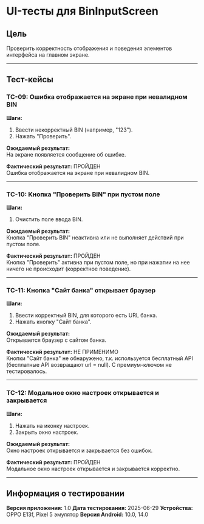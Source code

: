 # UI-тесты для BinInputScreen

## Цель
Проверить корректность отображения и поведения элементов интерфейса на главном экране.

---

## Тест-кейсы

### TC-09: Ошибка отображается на экране при невалидном BIN
**Шаги:**
1. Ввести некорректный BIN (например, "123").
2. Нажать "Проверить".

**Ожидаемый результат:**  
На экране появляется сообщение об ошибке.

**Фактический результат:** ПРОЙДЕН  
Ошибка отображается на экране при невалидном BIN.

---

### TC-10: Кнопка "Проверить BIN" при пустом поле
**Шаги:**
1. Очистить поле ввода BIN.

**Ожидаемый результат:**  
Кнопка "Проверить BIN" неактивна или не выполняет действий при пустом поле.

**Фактический результат:** ПРОЙДЕН  
Кнопка "Проверить" активна при пустом поле, но при нажатии на нее ничего не происходит (корректное поведение).

---

### TC-11: Кнопка "Сайт банка" открывает браузер
**Шаги:**
1. Ввести корректный BIN, для которого есть URL банка.
2. Нажать кнопку "Сайт банка".

**Ожидаемый результат:**  
Открывается браузер с сайтом банка.

**Фактический результат:** НЕ ПРИМЕНИМО  
Кнопки "Сайт банка" не обнаружено, т.к. используется бесплатный API (бесплатные API возвращают url = null). С премиум-ключом не тестировалось.

---

### TC-12: Модальное окно настроек открывается и закрывается
**Шаги:**
1. Нажать на иконку настроек.
2. Закрыть окно настроек.

**Ожидаемый результат:**  
Окно настроек открывается и закрывается без ошибок.

**Фактический результат:** ПРОЙДЕН  
Модальное окно настроек открывается и закрывается корректно.

---

## Информация о тестировании

**Версия приложения:** 1.0
**Дата тестирования:** 2025-06-29
**Устройства:** OPPO E13f, Pixel 5 эмулятор
**Версия Android:** 10.0, 14.0 